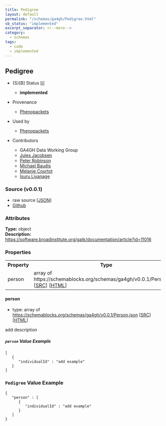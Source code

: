 ```yaml
---
title: Pedigree
layout: default
permalink: "/schemas/ga4gh/Pedigree.html"
sb_status: "implemented"
excerpt_separator: <!--more-->
category:
  - schemas
tags:
  - code
  - implemented
---
```



## Pedigree

* {S}[B] Status  [[i]](https://schemablocks.org/about/sb-status-levels.html)
    - __implemented__

* Provenance  

    - [Phenopackets](https://github.com/phenopackets/phenopacket-schema/blob/master/docs/pedigree.rst)  
* Used by  

    - [Phenopackets](https://github.com/phenopackets/phenopacket-schema/blob/master/docs/pedigree.rst)  

<!--more-->

* Contributors  

    - GA4GH Data Working Group  
    - [Jules Jacobsen](https://orcid.org/0000-0002-3265-15918)  
    - [Peter Robinson](https://orcid.org/0000-0002-0736-91998)  
    - [Michael Baudis](https://orcid.org/0000-0002-9903-4248)  
    - [Melanie Courtot](https://orcid.org/0000-0002-9551-6370)  
    - [Isuru Liyanage](https://orcid.org/0000-0002-4839-5158)  
### Source (v0.0.1)

* raw source [[JSON](./current/Pedigree.json)]
* [Github](https://github.com/ga4gh-schemablocks/sb-phenopackets/blob/master/schemas/Pedigree.yaml)

### Attributes
  
__Type:__ object  
__Description:__ https://software.broadinstitute.org/gatk/documentation/article?id=11016


### Properties

<table>
  <tr>
    <th>Property</th>
    <th>Type</th>
  </tr>
  <tr>
    <td>person</td>
    <td>array of https://schemablocks.org/schemas/ga4gh/v0.0.1/Person.json [<a href="https://schemablocks.org/schemas/ga4gh/v0.0.1/Person.json" target="_BLANK">SRC</a>] [<a href="https://schemablocks.org/schemas/ga4gh/Person.html" target="_BLANK">HTML</a>]</td>
  </tr>

</table>


#### person

* type: array of https://schemablocks.org/schemas/ga4gh/v0.0.1/Person.json [<a href="https://schemablocks.org/schemas/ga4gh/v0.0.1/Person.json" target="_BLANK">SRC</a>] [<a href="https://schemablocks.org/schemas/ga4gh/Person.html" target="_BLANK">HTML</a>]

add description

##### `person` Value Example  

```
[
   {
      "individualId" : "add example"
   }
]
```


### `Pedigree` Value Example  

```
{
   "person" : [
      {
         "individualId" : "add example"
      }
   ]
}
```


